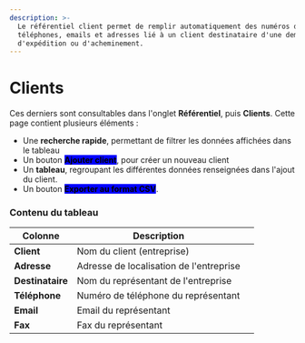 ```yaml
---
description: >-
  Le référentiel client permet de remplir automatiquement des numéros de
  téléphones, emails et adresses lié à un client destinataire d'une demande
  d'expédition ou d'acheminement.
---
```


# Clients

Ces derniers sont consultables dans l'onglet **Référentiel**, puis **Clients**. Cette page contient plusieurs éléments :&#x20;

* Une **recherche rapide**, permettant de filtrer les données affichées dans le tableau
* Un bouton <mark style="background-color:blue;">**Ajouter client**</mark>, pour créer un nouveau client
* Un **tableau**, regroupant les différentes données renseignées dans l'ajout du client.
* Un bouton <mark style="background-color:blue;">**Exporter au format CSV**</mark>.

### Contenu du tableau

<table><thead><tr><th>Colonne</th><th data-hidden>Description</th><th data-hidden></th></tr></thead><tbody><tr><td><strong>Client</strong></td><td>Nom du client (entreprise)</td><td></td></tr><tr><td><strong>Adresse</strong></td><td>Adresse de localisation de l'entreprise</td><td></td></tr><tr><td><strong>Destinataire</strong></td><td>Nom du représentant de l'entreprise</td><td></td></tr><tr><td><strong>Téléphone</strong></td><td>Numéro de téléphone du représentant</td><td></td></tr><tr><td><strong>Email</strong></td><td>Email du représentant</td><td></td></tr><tr><td><strong>Fax</strong></td><td>Fax du représentant</td><td></td></tr></tbody></table>
